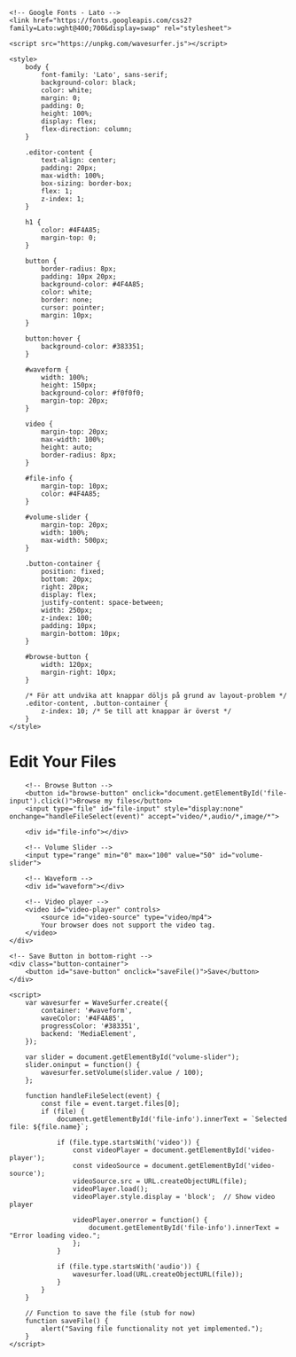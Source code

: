 <!DOCTYPE html>
<html lang="en">
<head>
    <meta charset="UTF-8">
    <meta name="viewport" content="width=device-width, initial-scale=1.0">
    <title>File Editor</title>
    
    <!-- Google Fonts - Lato -->
    <link href="https://fonts.googleapis.com/css2?family=Lato:wght@400;700&display=swap" rel="stylesheet">
    
    <script src="https://unpkg.com/wavesurfer.js"></script>

    <style>
        body {
            font-family: 'Lato', sans-serif;
            background-color: black;
            color: white;
            margin: 0;
            padding: 0;
            height: 100%;
            display: flex;
            flex-direction: column;
        }

        .editor-content {
            text-align: center;
            padding: 20px;
            max-width: 100%;
            box-sizing: border-box;
            flex: 1;
            z-index: 1;
        }

        h1 {
            color: #4F4A85;
            margin-top: 0;
        }

        button {
            border-radius: 8px;
            padding: 10px 20px;
            background-color: #4F4A85;
            color: white;
            border: none;
            cursor: pointer;
            margin: 10px;
        }

        button:hover {
            background-color: #383351;
        }

        #waveform {
            width: 100%;
            height: 150px;
            background-color: #f0f0f0;
            margin-top: 20px;
        }

        video {
            margin-top: 20px;
            max-width: 100%;
            height: auto;
            border-radius: 8px;
        }

        #file-info {
            margin-top: 10px;
            color: #4F4A85;
        }

        #volume-slider {
            margin-top: 20px;
            width: 100%;
            max-width: 500px;
        }

        .button-container {
            position: fixed;
            bottom: 20px;
            right: 20px;
            display: flex;
            justify-content: space-between;
            width: 250px;
            z-index: 100;
            padding: 10px;
            margin-bottom: 10px;
        }

        #browse-button {
            width: 120px;
            margin-right: 10px;
        }

        /* För att undvika att knappar döljs på grund av layout-problem */
        .editor-content, .button-container {
            z-index: 10; /* Se till att knappar är överst */
        }
    </style>
</head>
<body>
    <div class="editor-content">
        <h1>Edit Your Files</h1>

        <!-- Browse Button -->
        <button id="browse-button" onclick="document.getElementById('file-input').click()">Browse my files</button>
        <input type="file" id="file-input" style="display:none" onchange="handleFileSelect(event)" accept="video/*,audio/*,image/*">
        
        <div id="file-info"></div>

        <!-- Volume Slider -->
        <input type="range" min="0" max="100" value="50" id="volume-slider">

        <!-- Waveform -->
        <div id="waveform"></div>

        <!-- Video player -->
        <video id="video-player" controls>
            <source id="video-source" type="video/mp4">
            Your browser does not support the video tag.
        </video>
    </div>

    <!-- Save Button in bottom-right -->
    <div class="button-container">
        <button id="save-button" onclick="saveFile()">Save</button>
    </div>

    <script>
        var wavesurfer = WaveSurfer.create({
            container: '#waveform',
            waveColor: '#4F4A85',
            progressColor: '#383351',
            backend: 'MediaElement',
        });

        var slider = document.getElementById("volume-slider");
        slider.oninput = function() {
            wavesurfer.setVolume(slider.value / 100);
        };

        function handleFileSelect(event) {
            const file = event.target.files[0];
            if (file) {
                document.getElementById('file-info').innerText = `Selected file: ${file.name}`;

                if (file.type.startsWith('video')) {
                    const videoPlayer = document.getElementById('video-player');
                    const videoSource = document.getElementById('video-source');
                    videoSource.src = URL.createObjectURL(file);
                    videoPlayer.load();
                    videoPlayer.style.display = 'block';  // Show video player

                    videoPlayer.onerror = function() {
                        document.getElementById('file-info').innerText = "Error loading video.";
                    };
                }

                if (file.type.startsWith('audio')) {
                    wavesurfer.load(URL.createObjectURL(file));
                }
            }
        }

        // Function to save the file (stub for now)
        function saveFile() {
            alert("Saving file functionality not yet implemented.");
        }
    </script>
</body>
</html>
